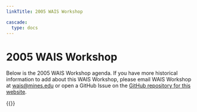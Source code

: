 ```yaml
---
linkTitle: 2005 WAIS Workshop

cascade:
  type: docs
---
```

# 2005 WAIS Workshop

Below is the 2005 WAIS Workshop agenda. If you have more historical information to add about this WAIS Workshop, please email WAIS Workshop at [wais@mines.edu](mailto:wais@mines.edu) or open a GitHub Issue on the [GitHub repository for this website](https://github.com/waisworkshop/waisworkshop.github.io). 

<div class="hx:mt-6">
{{<pdf "/agendas/wais2005agenda.pdf">}}
</div>


